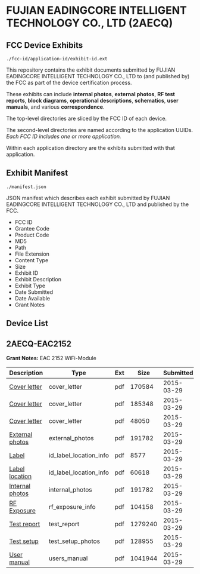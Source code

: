 # FUJIAN EADINGCORE INTELLIGENT TECHNOLOGY CO., LTD (2AECQ)
## FCC Device Exhibits

```
./fcc-id/application-id/exhibit-id.ext
```

This repository contains the exhibit documents submitted by FUJIAN EADINGCORE INTELLIGENT TECHNOLOGY CO., LTD to (and published by) the FCC as part of the device certification process.

These exhibits can include **internal photos**, **external photos**, **RF test reports**, **block diagrams**, **operational descriptions**, **schematics**, **user manuals**, and various **correspondence**.

The top-level directories are sliced by the FCC ID of each device.

The second-level directories are named according to the application UUIDs. *Each FCC ID includes one or more application.*

Within each application directory are the exhibits submitted with that application. 

## Exhibit Manifest

```
./manifest.json
```

JSON manifest which describes each exhibit submitted by FUJIAN EADINGCORE INTELLIGENT TECHNOLOGY CO., LTD and published by the FCC.

- FCC ID
- Grantee Code
- Product Code
- MD5
- Path
- File Extension
- Content Type
- Size
- Exhibit ID
- Exhibit Description
- Exhibit Type
- Date Submitted
- Date Available
- Grant Notes

## Device List
## 2AECQ-EAC2152
**Grant Notes:** EAC 2152 WiFi-Module

| Description | Type | Ext | Size | Submitted | Available |
| ----------- | ---- | --- | ---- | --------- | --------- |
| [Cover letter](2AECQ-EAC2152/5e70afd0e6b21e93d10d88e0cffb6fe5/2568832.pdf) | cover_letter | pdf | 170584 | 2015-03-29 | 2015-03-29 |
| [Cover letter](2AECQ-EAC2152/5e70afd0e6b21e93d10d88e0cffb6fe5/2568833.pdf) | cover_letter | pdf | 185348 | 2015-03-29 | 2015-03-29 |
| [Cover letter](2AECQ-EAC2152/5e70afd0e6b21e93d10d88e0cffb6fe5/2568834.pdf) | cover_letter | pdf | 48050 | 2015-03-29 | 2015-03-29 |
| [External photos](2AECQ-EAC2152/5e70afd0e6b21e93d10d88e0cffb6fe5/2568835.pdf) | external_photos | pdf | 191782 | 2015-03-29 | 2015-03-29 |
| [Label](2AECQ-EAC2152/5e70afd0e6b21e93d10d88e0cffb6fe5/2568836.pdf) | id_label_location_info | pdf | 8577 | 2015-03-29 | 2015-03-29 |
| [Label location](2AECQ-EAC2152/5e70afd0e6b21e93d10d88e0cffb6fe5/2568837.pdf) | id_label_location_info | pdf | 60618 | 2015-03-29 | 2015-03-29 |
| [Internal photos](2AECQ-EAC2152/5e70afd0e6b21e93d10d88e0cffb6fe5/2568835.pdf) | internal_photos | pdf | 191782 | 2015-03-29 | 2015-03-29 |
| [RF Exposure](2AECQ-EAC2152/5e70afd0e6b21e93d10d88e0cffb6fe5/2568840.pdf) | rf_exposure_info | pdf | 104158 | 2015-03-29 | 2015-03-29 |
| [Test report](2AECQ-EAC2152/5e70afd0e6b21e93d10d88e0cffb6fe5/2568842.pdf) | test_report | pdf | 1279240 | 2015-03-29 | 2015-03-29 |
| [Test setup](2AECQ-EAC2152/5e70afd0e6b21e93d10d88e0cffb6fe5/2568843.pdf) | test_setup_photos | pdf | 128955 | 2015-03-29 | 2015-03-29 |
| [User manual](2AECQ-EAC2152/5e70afd0e6b21e93d10d88e0cffb6fe5/2568844.pdf) | users_manual | pdf | 1041944 | 2015-03-29 | 2015-03-29 |
